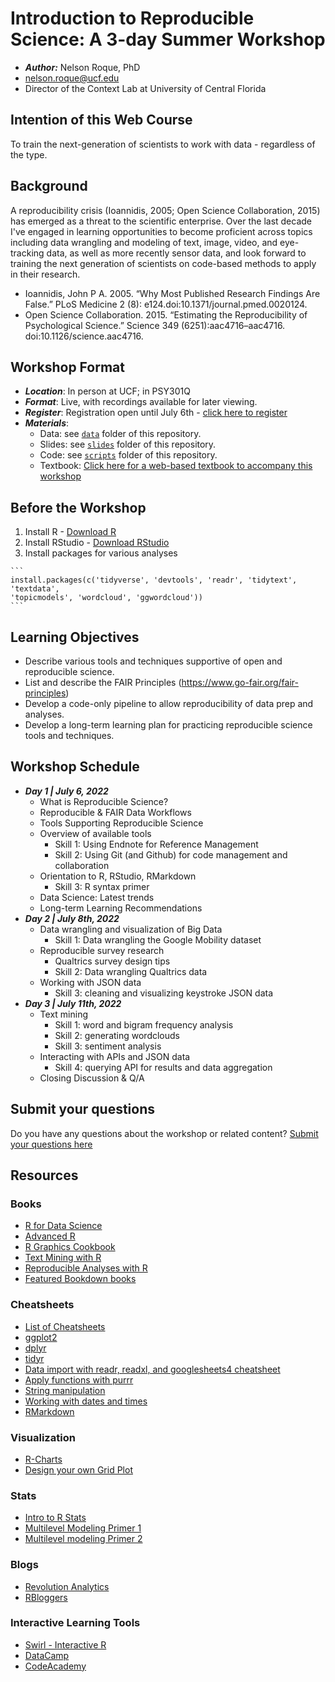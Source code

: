 # Introduction to Reproducible Science: A 3-day Summer Workshop

  - ***Author:*** Nelson Roque, PhD
  - [nelson.roque@ucf.edu](nelson.roque@ucf.edu)
  - Director of the Context Lab at University of Central Florida

## Intention of this Web Course

To train the next-generation of scientists to work with data - regardless of the type.

## Background

A reproducibility crisis (Ioannidis, 2005; Open Science Collaboration, 2015) has emerged as a threat to the scientific
enterprise. Over the last decade I've engaged in learning opportunities to become proficient across topics including
data wrangling and modeling of text, image, video, and eye-tracking data, as well as more recently sensor data, and
look forward to training the next generation of scientists on code-based methods to apply in their research.

  - Ioannidis, John P A. 2005. “Why Most Published Research Findings Are False.” PLoS Medicine 2 (8): e124.doi:10.1371/journal.pmed.0020124.
  - Open Science Collaboration. 2015. “Estimating the Reproducibility of Psychological Science.” Science 349 (6251):aac4716–aac4716. doi:10.1126/science.aac4716.

## Workshop Format

  - ***Location***: In person at UCF; in PSY301Q
  - ***Format***: Live, with recordings available for later viewing.
  - ***Register***: Registration open until July 6th - [click here to register](https://forms.office.com/r/fY5mCWiCLs)
  - ***Materials***: 
    - Data: see [`data`](data) folder of this repository.
    - Slides: see [`slides`](slides) folder of this repository.
    - Code: see [`scripts`](scripts) folder of this repository.
    - Textbook: [Click here for a web-based textbook to accompany this workshop](https://nelsonroque.github.io/contextlab_introdatascience_webcourse/index.html)

## Before the Workshop

  1. Install R
    - [Download R](https://cran.r-project.org/)
  2. Install RStudio
    - [Download RStudio](https://www.rstudio.com/products/rstudio/download/)
  3. Install packages for various analyses

    ```
    install.packages(c('tidyverse', 'devtools', 'readr', 'tidytext', 'textdata',
    'topicmodels', 'wordcloud', 'ggwordcloud'))
    ```

## Learning Objectives

  - Describe various tools and techniques supportive of open and reproducible science.
  - List and describe the FAIR Principles (https://www.go-fair.org/fair-principles)
  - Develop a code-only pipeline to allow reproducibility of data prep and analyses.
  - Develop a long-term learning plan for practicing reproducible science tools and techniques.

## Workshop Schedule

  - ***Day 1 | July 6, 2022***
    - What is Reproducible Science?
    - Reproducible & FAIR Data Workflows
    - Tools Supporting Reproducible Science
    - Overview of available tools
      - Skill 1: Using Endnote for Reference Management
      - Skill 2: Using Git (and Github) for code management and collaboration
    - Orientation to R, RStudio, RMarkdown
      - Skill 3: R syntax primer
    - Data Science: Latest trends
    - Long-term Learning Recommendations
  - ***Day 2 | July 8th, 2022***
    - Data wrangling and visualization of Big Data
      - Skill 1: Data wrangling the Google Mobility dataset
    - Reproducible survey research
      - Qualtrics survey design tips
      - Skill 2:  Data wrangling Qualtrics data
    - Working with JSON data
      - Skill 3: cleaning and visualizing keystroke JSON data
  - ***Day 3 | July 11th, 2022***
    - Text mining
      - Skill 1: word and bigram frequency analysis
      - Skill 2: generating wordclouds
      - Skill 3: sentiment analysis
    - Interacting with APIs and JSON data
      - Skill 4: querying API for results and data aggregation
    - Closing Discussion & Q/A

## Submit your questions

Do you have any questions about the workshop or related content? [Submit your questions here](https://forms.office.com/r/WDdz0yTTKa)

## Resources

### Books

  - [R for Data Science](https://r4ds.had.co.nz/)
  - [Advanced R](https://adv-r.hadley.nz/index.html)
  - [R Graphics Cookbook](http://www.cookbook-r.com/)
  - [Text Mining with R](https://www.tidytextmining.com/)
  - [Reproducible Analyses with R](https://nceas.github.io/sasap-training/materials/reproducible_research_in_r_fairbanks/)
  - [Featured Bookdown books](https://bookdown.org/)

### Cheatsheets

  - [List of Cheatsheets](https://www.rstudio.com/resources/cheatsheets/)
  - [ggplot2](https://raw.githubusercontent.com/rstudio/cheatsheets/main/data-visualization.pdf)
  - [dplyr](https://raw.githubusercontent.com/rstudio/cheatsheets/main/data-transformation.pdf)
  - [tidyr](https://raw.githubusercontent.com/rstudio/cheatsheets/main/tidyr.pdf)
  - [Data import with readr, readxl, and googlesheets4 cheatsheet](https://raw.githubusercontent.com/rstudio/cheatsheets/main/data-import.pdf)
  - [Apply functions with purrr](https://raw.githubusercontent.com/rstudio/cheatsheets/main/purrr.pdf)
  - [String manipulation](https://raw.githubusercontent.com/rstudio/cheatsheets/main/strings.pdf)
  - [Working with dates and times](https://raw.githubusercontent.com/rstudio/cheatsheets/main/lubridate.pdf)
  - [RMarkdown](https://raw.githubusercontent.com/rstudio/cheatsheets/main/rmarkdown.pdf)

### Visualization

  - [R-Charts](https://r-charts.com/)
  - [Design your own Grid Plot](https://cran.r-project.org/web/packages/cowplot/vignettes/introduction.html)
  
### Stats
  - [Intro to R Stats](https://www.cyclismo.org/tutorial/R/)
  - [Multilevel Modeling Primer 1](https://quantdev.ssri.psu.edu/tutorials/r-bootcamp-introduction-multilevel-model-and-interactions)
  - [Multilevel modeling Primer 2](https://rpubs.com/rslbliss/r_mlm_ws)

### Blogs

  - [Revolution Analytics](https://blog.revolutionanalytics.com/)
  - [RBloggers](https://www.r-bloggers.com/)

### Interactive Learning Tools
  - [Swirl - Interactive R](https://swirlstats.com/)
  - [DataCamp](https://www.datacamp.com/courses/free-introduction-to-r)
  - [CodeAcademy](https://www.codecademy.com/catalog/language/r)
